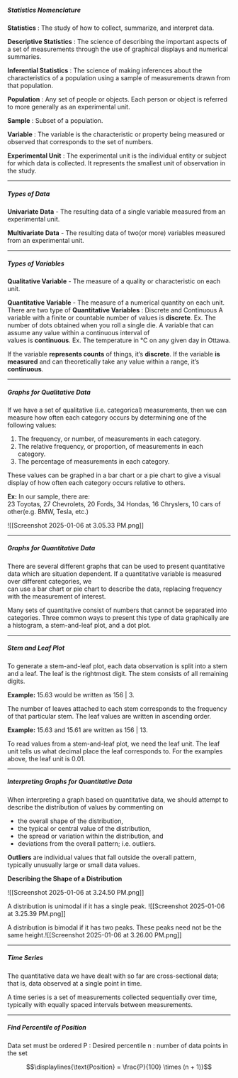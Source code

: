 ##### Statistics Nomenclature

**Statistics** : The study of how to collect, summarize, and interpret data.

**Descriptive Statistics** : The science of describing the important   aspects of a set of measurements through the use of graphical displays and numerical summaries.

**Inferential Statistics** : The science of making inferences about the characteristics of a population using a sample of measurements drawn from that population.

**Population** : Any set of people or objects. Each person or object is referred to more generally as an experimental unit.

**Sample** : Subset of a population.

**Variable** : The variable is the characteristic or property being measured or observed that corresponds to the set of numbers.

**Experimental Unit** : The experimental unit is the individual entity or subject for which data is collected. It represents the smallest unit of observation in the study.


---
##### Types of Data

**Univariate Data** - The resulting data of a single variable measured from an experimental unit.

**Multivariate Data** - The resulting data of two(or more) variables measured from an experimental unit.


---
##### Types of Variables

**Qualitative Variable** - The measure of a quality or characteristic on each unit.

**Quantitative Variable** - The measure of a numerical quantity on each unit.
	There are two type of **Quantitative Variables** : Discrete and Continuous
	A variable with a finite or countable number of values is **discrete**.
		Ex. The number of dots obtained when you roll a single die.
	A variable that can assume any value within a continuous interval of  
	values is **continuous**.
		Ex. The temperature in °C on any given day in Ottawa.

If the variable **represents counts** of things, it’s **discrete**.
If the variable **is measured** and can theoretically take any value within a range, it’s **continuous**.

---
##### Graphs for Qualitative Data

If we have a set of qualitative (i.e. categorical) measurements, then we can measure how often each category occurs by determining one of the following values:  
1. The frequency, or number, of measurements in each category.  
2. The relative frequency, or proportion, of measurements in each  
category.  
3. The percentage of measurements in each category.  

These values can be graphed in a bar chart or a pie chart to give a visual display of how often each category occurs relative to others.

**Ex:**
In our sample, there are:  
23 Toyotas, 27 Chevrolets, 20 Fords, 34 Hondas, 16 Chryslers, 10 cars of other(e.g. BMW, Tesla, etc.)

![[Screenshot 2025-01-06 at 3.05.33 PM.png]]


---
##### Graphs for Quantitative Data

There are several different graphs that can be used to present quantitative data which are situation dependent.  If a quantitative variable is measured over different categories, we  
can use a bar chart or pie chart to describe the data, replacing frequency with the measurement of interest.

Many sets of quantitative consist of numbers that cannot be separated into categories. Three common ways to present this type of data graphically are a histogram, a stem-and-leaf plot, and a dot plot.


---
##### Stem and Leaf Plot

To generate a stem-and-leaf plot, each data observation is split into a stem and a leaf. The leaf is the rightmost digit. The stem consists of all remaining digits.  

**Example:** 15.63 would be written as 156 | 3.  

The number of leaves attached to each stem corresponds to the frequency of that particular stem. The leaf values are written in ascending order.  

**Example:** 15.63 and 15.61 are written as 156 | 13.  

To read values from a stem-and-leaf plot, we need the leaf unit. The leaf unit tells us what decimal place the leaf corresponds to. For the examples above, the leaf unit is 0.01.


---
##### Interpreting Graphs for Quantitative Data

When interpreting a graph based on quantitative data, we should attempt to describe the distribution of values by commenting on  
- the overall shape of the distribution,  
- the typical or central value of the distribution,  
- the spread or variation within the distribution, and  
- deviations from the overall pattern; i.e. outliers.  

**Outliers** are individual values that fall outside the overall pattern,  
typically unusually large or small data values.


**Describing the Shape of a Distribution**

![[Screenshot 2025-01-06 at 3.24.50 PM.png]]

A distribution is unimodal if it has a single peak.
![[Screenshot 2025-01-06 at 3.25.39 PM.png]]

A distribution is bimodal if it has two peaks. These peaks need not be the same height.![[Screenshot 2025-01-06 at 3.26.00 PM.png]]


---
##### Time Series

The quantitative data we have dealt with so far are cross-sectional data; that is, data observed at a single point in time.  

A time series is a set of measurements collected sequentially over time, typically with equally spaced intervals between measurements.


---
##### Find Percentile of Position
Data set must be ordered
P : Desired percentile
n : number of data points in the set

$$\displaylines{\text{Position} = \frac{P}{100} \times (n + 1)}$$
